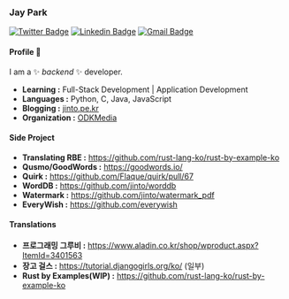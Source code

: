 ### Jay Park
[![Twitter Badge](https://img.shields.io/badge/-Jay_Park-1ca0f1?style=flat-square&logo=twitter&logoColor=white&link=https://twitter.com/jinto)](https://twitter.com/jinto)  [![Linkedin Badge](https://img.shields.io/badge/-Jay_Park-blue?style=flat-square&logo=Linkedin&logoColor=white&link=https://www.linkedin.com/in/jaykwonpark//)](https://www.linkedin.com/in/jaykwonpark/) [![Gmail Badge](https://img.shields.io/badge/-jaypark@gmail.com-c14438?style=flat-square&logo=Gmail&logoColor=white&link=mailto:jaypark@gmail.com)](mailto:jaypark@gmail.com)


#### Profile 👋

I am a ✨ _backend_ ✨ developer.

-  **Learning :** Full-Stack Development | Application Development
-  **Languages :** Python, C, Java, JavaScript
-  **Blogging :** [jinto.pe.kr](http://jinto.pe.kr)
-  **Organization :** [ODKMedia](http://odkmedia.net)


#### Side Project

-  **Translating RBE :** https://github.com/rust-lang-ko/rust-by-example-ko
-  **Qusmo/GoodWords :** https://goodwords.io/
-  **Quirk :** https://github.com/Flaque/quirk/pull/67
-  **WordDB :** https://github.com/jinto/worddb
-  **Watermark :** https://github.com/jinto/watermark_pdf
-  **EveryWish :** https://github.com/everywish

#### Translations

-  **프로그래밍 그루비 :** https://www.aladin.co.kr/shop/wproduct.aspx?ItemId=3401563
-  **장고 걸스 :** https://tutorial.djangogirls.org/ko/ (일부)
-  **Rust by Examples(WIP) :** https://github.com/rust-lang-ko/rust-by-example-ko



<!--
**jinto/jinto** is a ✨ _special_ ✨ repository because its `README.md` (this file) appears on your GitHub profile.

Here are some ideas to get you started:

- 🔭 I’m currently working on ...
- 🌱 I’m currently learning ...
- 👯 I’m looking to collaborate on ...
- 🤔 I’m looking for help with ...
- 💬 Ask me about ...
- 📫 How to reach me: ...
- 😄 Pronouns: ...
- ⚡ Fun fact: ...
-->

